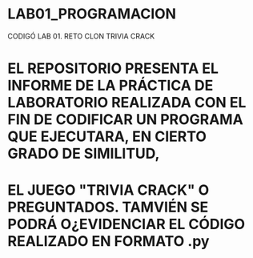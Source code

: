 # LAB01_PROGRAMACION
CODIGÓ LAB 01. RETO CLON TRIVIA CRACK
# EL REPOSITORIO PRESENTA EL INFORME DE LA PRÁCTICA DE LABORATORIO REALIZADA CON EL FIN DE CODIFICAR UN PROGRAMA QUE EJECUTARA, EN CIERTO GRADO DE SIMILITUD, 
# EL JUEGO "TRIVIA CRACK" O PREGUNTADOS. TAMVIÉN SE PODRÁ O¿EVIDENCIAR EL CÓDIGO REALIZADO EN FORMATO .py
